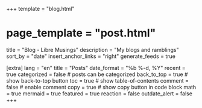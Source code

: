 +++
template = "blog.html"
# page_template = "post.html"
title = "Blog - Libre Musings"
description = "My blogs and ramblings"
sort_by = "date"
insert_anchor_links = "right"
generate_feeds = true

[extra]
lang = "en"
title = "Posts"
date_format = "%b %-d, %Y"
recent = true
categorized = false # posts can be categorized
back_to_top = true # show back-to-top button
toc = true # show table-of-contents
comment = false # enable comment
copy = true # show copy button in code block
math = true
mermaid = true
featured = true
reaction = false
outdate_alert = false
+++
